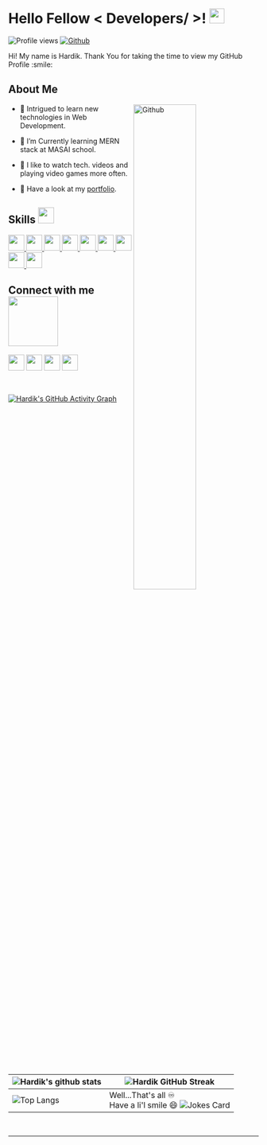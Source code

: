 <h1> Hello Fellow < Developers/ >! <img src = "https://raw.githubusercontent.com/MartinHeinz/MartinHeinz/master/wave.gif" width = 30px> </h1>
<p align='center'>
</p>


![Profile views](https://visitor-badge.glitch.me/badge?page_id=ravipandeydu.ravipandeydu)
[![Github](https://img.shields.io/github/followers/ravipandeydu?label=Follow&style=social)](https://github.com/ravipandeydu)

<div size='20px'> Hi! My name is Hardik. Thank You for taking the time to view my GitHub Profile :smile: 
</div>

<h2> About Me </h2>

<img width="50%" align="right" alt="Github" src="https://media0.giphy.com/media/KDDpcKigbfFpnejZs6/giphy.gif?cid=ecf05e47oy6f4zjs8g1qoiystc56cu7r9tb8a1fe76e05oty&rid=giphy.gif" />


- 🔭 Intrigued to learn new technologies in Web Development.

- 🌱 I’m Currently learning MERN stack at MASAI school.

- 💞️ I like to watch tech. videos and playing video games more often.

- 💬 Have a look at my [portfolio](https://dev-hardik.netlify.app/).

<h2> Skills <img src = "https://media2.giphy.com/media/QssGEmpkyEOhBCb7e1/giphy.gif?cid=ecf05e47a0n3gi1bfqntqmob8g9aid1oyj2wr3ds3mg700bl&rid=giphy.gif" width = 32px> </h2>
  <a href= https://github.com/ravipandeydu?tab=repositories> <img width ='32px' src ='https://raw.githubusercontent.com/rahulbanerjee26/githubAboutMeGenerator/main/icons/mongodb.svg'> </a>
   <a href= https://github.com/ravipandeydu?tab=repositories> <img width ='32px' src ='https://raw.githubusercontent.com/rahulbanerjee26/githubAboutMeGenerator/main/icons/express.svg'> </a>
<a href= https://github.com/ravipandeydu?tab=repositories> <img width ='32px' src ='https://raw.githubusercontent.com/rahulbanerjee26/githubAboutMeGenerator/main/icons/reactjs.svg'> </a>
   <a href= https://github.com/ravipandeydu?tab=repositories> <img width ='32px' src ='https://raw.githubusercontent.com/rahulbanerjee26/githubAboutMeGenerator/main/icons/nodejs.svg'> </a>
  <a href= https://github.com/ravipandeydu?tab=repositories> <img width ='32px' src ='https://raw.githubusercontent.com/rahulbanerjee26/githubAboutMeGenerator/main/icons/redux.svg'> </a>
  <a href= https://github.com/ravipandeydu?tab=repositories> <img width ='32px' src ='https://raw.githubusercontent.com/rahulbanerjee26/githubAboutMeGenerator/main/icons/typescript.svg'> </a>
<a href= https://github.com/ravipandeydu?tab=repositories> <img width ='32px' src ='https://raw.githubusercontent.com/rahulbanerjee26/githubAboutMeGenerator/main/icons/javascript.svg'> </a>
<a href= https://github.com/ravipandeydu?tab=repositories> <img width ='32px' src ='https://raw.githubusercontent.com/rahulbanerjee26/githubAboutMeGenerator/main/icons/css.svg'> </a>
<a href= https://github.com/ravipandeydu?tab=repositories> <img width ='32px' src ='https://raw.githubusercontent.com/rahulbanerjee26/githubAboutMeGenerator/main/icons/html.svg'> </a>


<h2> Connect with me <img src='https://raw.githubusercontent.com/ShahriarShafin/ShahriarShafin/main/Assets/handshake.gif' width="100px"> </h2>
<a href = 'https://www.linkedin.com/in/ravipandeydu/'> <img width = '32px' align= 'center' src="https://raw.githubusercontent.com/rahulbanerjee26/githubAboutMeGenerator/main/icons/linked-in-alt.svg"/></a> 
<a href = 'https://twitter.com/ravipandeydu'> <img width = '32px' align= 'center' src="https://raw.githubusercontent.com/rahulbanerjee26/githubAboutMeGenerator/main/icons/twitter.svg"/></a> 
<a href = 'https://dev-hardik.netlify.app/'> <img width = '32px' align= 'center' src="https://raw.githubusercontent.com/rahulbanerjee26/githubAboutMeGenerator/main/icons/portfolio.png"/></a> 
<a href = 'https://www.github.com/ravipandeydu'> <img width = '32px' align= 'center' src="https://raw.githubusercontent.com/rahulbanerjee26/githubAboutMeGenerator/main/icons/github.svg"/></a>
  
<br>
<br>
  <br>
  
[![Hardik's GitHub Activity Graph](https://activity-graph.herokuapp.com/graph?username=ravipandeydu&theme=tokyonight)](https://git.io/praveenscience)

| ![Hardik's github stats](https://github-readme-stats.vercel.app/api?username=ravipandeydu&show_icons=true&theme=tokyonight) | ![Hardik GitHub Streak](https://github-readme-streak-stats.herokuapp.com/?user=HardikThummar97&theme=tokyonight) |
| --- | --- |
| ![Top Langs](https://github-readme-stats.vercel.app/api/top-langs/?username=ravipandeydu&theme=tokyonight) | Well...That's all ♾️ <br> Have a li'l smile 😄 ![Jokes Card](https://readme-jokes.vercel.app/api?theme=tokyonight)|




<br>


-----
